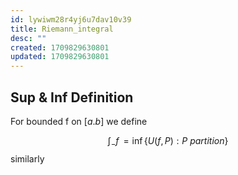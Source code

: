 ```yaml
---
id: lywiwm28r4yj6u7dav10v39
title: Riemann_integral
desc: ""
created: 1709829630801
updated: 1709829630801
---
```

## Sup & Inf Definition

For bounded f on $[a.b]$ we define

$$
\int _{-} f \, = \inf \{ U(f,P): P \ partition \} 
$$
similarly

